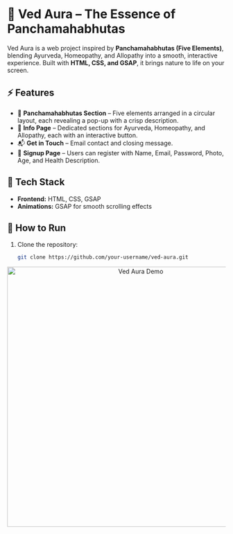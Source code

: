 # 🌿 Ved Aura – The Essence of Panchamahabhutas  

Ved Aura is a web project inspired by **Panchamahabhutas (Five Elements)**,
 blending Ayurveda, Homeopathy, and Allopathy into a smooth, interactive experience. 
 Built with **HTML, CSS, and GSAP**, it brings nature to life on your screen.  

## ⚡ Features  
  
- 🔵 **Panchamahabhutas Section** – Five elements arranged in a circular layout, each revealing a pop-up with a crisp description.  
- 📖 **Info Page** – Dedicated sections for Ayurveda, Homeopathy, and Allopathy, each with an interactive button.  
- 📬 **Get in Touch** – Email contact and closing message.  
- 📝 **Signup Page** – Users can register with Name, Email, Password, Photo, Age, and Health Description.  

## 🔧 Tech Stack  

- **Frontend:** HTML, CSS, GSAP  
- **Animations:** GSAP for smooth scrolling effects  

## 🚀 How to Run  

1. Clone the repository:  
   ```bash
   git clone https://github.com/your-username/ved-aura.git

<p align="center">
  <img src="assets/VA.gif" alt="Ved Aura Demo" width="600">
</p>


